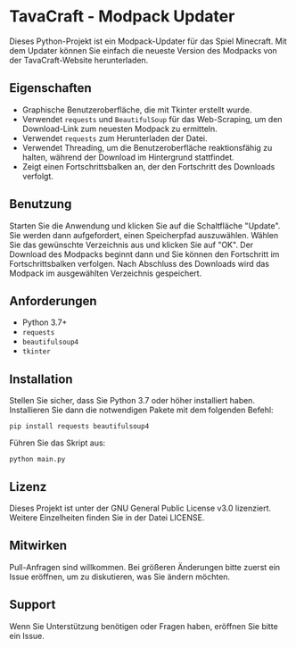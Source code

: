 # TavaCraft - Modpack Updater

Dieses Python-Projekt ist ein Modpack-Updater für das Spiel Minecraft. Mit dem Updater können Sie einfach die neueste Version des Modpacks von der TavaCraft-Website herunterladen. 

## Eigenschaften

- Graphische Benutzeroberfläche, die mit Tkinter erstellt wurde.
- Verwendet `requests` und `BeautifulSoup` für das Web-Scraping, um den Download-Link zum neuesten Modpack zu ermitteln.
- Verwendet `requests` zum Herunterladen der Datei.
- Verwendet Threading, um die Benutzeroberfläche reaktionsfähig zu halten, während der Download im Hintergrund stattfindet.
- Zeigt einen Fortschrittsbalken an, der den Fortschritt des Downloads verfolgt.

## Benutzung

Starten Sie die Anwendung und klicken Sie auf die Schaltfläche "Update". Sie werden dann aufgefordert, einen Speicherpfad auszuwählen. Wählen Sie das gewünschte Verzeichnis aus und klicken Sie auf "OK". Der Download des Modpacks beginnt dann und Sie können den Fortschritt im Fortschrittsbalken verfolgen. Nach Abschluss des Downloads wird das Modpack im ausgewählten Verzeichnis gespeichert.

## Anforderungen

- Python 3.7+
- `requests`
- `beautifulsoup4`
- `tkinter`

## Installation

Stellen Sie sicher, dass Sie Python 3.7 oder höher installiert haben. Installieren Sie dann die notwendigen Pakete mit dem folgenden Befehl:

```shell
pip install requests beautifulsoup4
```

Führen Sie das Skript aus:

```shell
python main.py
```

## Lizenz

Dieses Projekt ist unter der GNU General Public License v3.0 lizenziert. Weitere Einzelheiten finden Sie in der Datei LICENSE.

## Mitwirken

Pull-Anfragen sind willkommen. Bei größeren Änderungen bitte zuerst ein Issue eröffnen, um zu diskutieren, was Sie ändern möchten.

## Support

Wenn Sie Unterstützung benötigen oder Fragen haben, eröffnen Sie bitte ein Issue.
